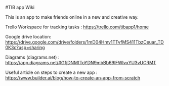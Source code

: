 #TIB app Wiki

This is an app to make friends online in a new and creative way.

Trello Workspace for tracking tasks : https://trello.com/tibapp1/home

Google drive location: https://drive.google.com/drive/folders/1mD04Hmv1TTvfMS411TbzCeuar_TD0K3c?usp=sharing

Diagrams (diagrams.net) : https://app.diagrams.net/#G1jDNMfToYDN9mbBb69lFWlvxYU3vUCRMT

Useful article on steps to create a new app : https://www.builder.ai/blog/how-to-create-an-app-from-scratch
